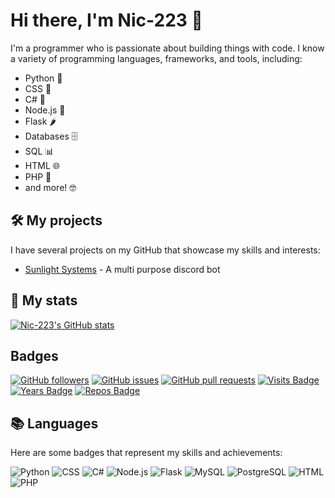 # Hi there, I'm Nic-223 👋

I'm a programmer who is passionate about building things with code. I know a variety of programming languages, frameworks, and tools, including:

- Python 🐍
- CSS 🎨
- C# 🌟
- Node.js 🚀
- Flask 🌶️
- Databases 🗄️
- SQL 📊
- HTML 🌐
- PHP 🐘
- and more! 🤓

## 🛠️ My projects

I have several projects on my GitHub that showcase my skills and interests:

- [Sunlight Systems]([https://github.com/Nic-223/Project-1](https://github.com/Nic-223/Sunlight-systems)) - A multi purpose discord bot

## 🔭 My stats

[![Nic-223's GitHub stats](https://github-readme-stats.vercel.app/api?username=Nic-223&count_private=true&show_icons=true&theme=radical)](https://github.com/Nic-223)

## Badges
[![GitHub followers](https://img.shields.io/github/followers/Nic-223?style=social)](https://github.com/Nic-223)
[![GitHub issues](https://img.shields.io/github/issues-raw/Nic-223/Nic-223?color=green)](https://github.com/Nic-223/Nic-223/issues)
[![GitHub pull requests](https://img.shields.io/github/issues-pr/Nic-223/Nic-223)](https://github.com/Nic-223/Nic-223/pulls)
[![Visits Badge](https://badges.pufler.dev/visits/Nic-223/Nic-223)](https://badges.pufler.dev)
[![Years Badge](https://badges.pufler.dev/years/Nic-223)](https://badges.pufler.dev)
[![Repos Badge](https://badges.pufler.dev/repos/Nic-223)](https://badges.pufler.dev)


## 📚 Languages

Here are some badges that represent my skills and achievements:

![Python](https://img.shields.io/badge/-Python-3776AB?style=flat-square&logo=python&logoColor=white)
![CSS](https://img.shields.io/badge/-CSS-1572B6?style=flat-square&logo=css3&logoColor=white)
![C#](https://img.shields.io/badge/-C%23-239120?style=flat-square&logo=c-sharp&logoColor=white)
![Node.js](https://img.shields.io/badge/-Node.js-339933?style=flat-square&logo=node.js&logoColor=white)
![Flask](https://img.shields.io/badge/-Flask-000000?style=flat-square&logo=flask&logoColor=white)
![MySQL](https://img.shields.io/badge/-MySQL-4479A1?style=flat-square&logo=mysql&logoColor=white)
![PostgreSQL](https://img.shields.io/badge/-PostgreSQL-336791?style=flat-square&logo=postgresql&logoColor=white)
![HTML](https://img.shields.io/badge/-HTML-E34F26?style=flat-square&logo=html5&logoColor=white)
![PHP](https://img.shields.io/badge/-PHP-777BB4?style=flat-square&logo=php&logoColor=white)
